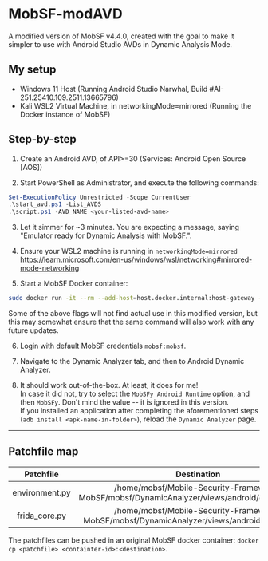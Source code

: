 # MobSF-modAVD
A modified version of MobSF v4.4.0, created with the goal to make it simpler to use with Android Studio AVDs in Dynamic Analysis Mode.

## My setup

- Windows 11 Host
(Running Android Studio Narwhal, Build #AI-251.25410.109.2511.13665796)
- Kali WSL2 Virtual Machine, in networkingMode=mirrored
(Running the Docker instance of MobSF)

## Step-by-step

1. Create an Android AVD, of API>=30 (Services: Android Open Source [AOS])

2. Start PowerShell as Administrator, and execute the following commands:
```powershell
Set-ExecutionPolicy Unrestricted -Scope CurrentUser
.\start_avd.ps1 -List_AVDS
.\script.ps1 -AVD_NAME <your-listed-avd-name>
```

3. Let it simmer for ~3 minutes. You are expecting a message, saying "Emulator ready for Dynamic Analysis with MobSF.".

4. Ensure your WSL2 machine is running in `networkingMode=mirrored`<br/>https://learn.microsoft.com/en-us/windows/wsl/networking#mirrored-mode-networking

5. Start a MobSF Docker container:
```bash
sudo docker run -it --rm --add-host=host.docker.internal:host-gateway -e MOBSF_ANALYZER_IDENTIFIER=emulator-5554 --net host umbradeorum/mobile-security-framework-mobsf-modavd:latest
```
Some of the above flags will not find actual use in this modified version, but this may somewhat ensure that the same command will also work with any future updates.

6. Login with default MobSF credentials `mobsf:mobsf`.

7. Navigate to the Dynamic Analyzer tab, and then to Android Dynamic Analyzer.
8. It should work out-of-the-box. At least, it does for me!<br/>
In case it did not, try to select the `MobSFy Android Runtime` option, and then `MobSFy`. Don't mind the value -- it is ignored in this version.<br/>
If you installed an application after completing the aforementioned steps (`adb install <apk-name-in-folder>`), reload the `Dynamic Analyzer` page.

---

## Patchfile map

| Patchfile | Destination |
|:-:|:-:|
| environment.py | /home/mobsf/Mobile-Security-Framework-MobSF/mobsf/DynamicAnalyzer/views/android/environment.py |
| frida_core.py | /home/mobsf/Mobile-Security-Framework-MobSF/mobsf/DynamicAnalyzer/views/android/frida_core.py |

The patchfiles can be pushed in an original MobSF docker container: `docker cp <patchfile> <containter-id>:<destination>`.
